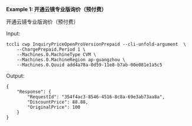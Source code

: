 **Example 1: 开通云镜专业版询价（预付费）**

开通云镜专业版询价（预付费）

Input: 

```
tccli cwp InquiryPriceOpenProVersionPrepaid --cli-unfold-argument  \
    --ChargePrepaid.Period 1 \
    --Machines.0.MachineType CVM \
    --Machines.0.MachineRegion ap-guangzhou \
    --Machines.0.Quuid add4a78a-0d59-11e8-b7ab-00e081e1a5c5
```

Output: 
```
{
    "Response": {
        "RequestId": "354f4ac3-8546-4516-8c8a-69e3ab73aa8a",
        "DiscountPrice": 88.88,
        "OriginalPrice": 100
    }
}
```

